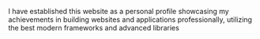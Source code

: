 I have established this website as a personal profile showcasing my achievements in building websites and applications professionally, utilizing the best modern frameworks and advanced libraries
